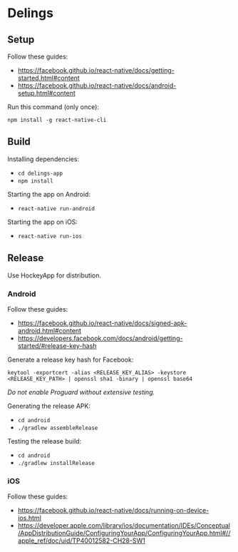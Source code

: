 # Delings

## Setup
Follow these guides:
- https://facebook.github.io/react-native/docs/getting-started.html#content
- https://facebook.github.io/react-native/docs/android-setup.html#content

Run this command (only once):
```
npm install -g react-native-cli
```

## Build
Installing dependencies:
- `cd delings-app`
- `npm install`

Starting the app on Android:
- `react-native run-android`

Starting the app on iOS:
- `react-native run-ios`

## Release
Use HockeyApp for distribution.

### Android
Follow these guides:
- https://facebook.github.io/react-native/docs/signed-apk-android.html#content
- https://developers.facebook.com/docs/android/getting-started/#release-key-hash

Generate a release key hash for Facebook:
```
keytool -exportcert -alias <RELEASE_KEY_ALIAS> -keystore <RELEASE_KEY_PATH> | openssl sha1 -binary | openssl base64
```

*Do not enable Proguard without extensive testing.*

Generating the release APK:
- `cd android`
- `./gradlew assembleRelease`

Testing the release build:
- `cd android`
- `./gradlew installRelease`

### iOS
Follow these guides:
- https://facebook.github.io/react-native/docs/running-on-device-ios.html
- https://developer.apple.com/library/ios/documentation/IDEs/Conceptual/AppDistributionGuide/ConfiguringYourApp/ConfiguringYourApp.html#//apple_ref/doc/uid/TP40012582-CH28-SW1
